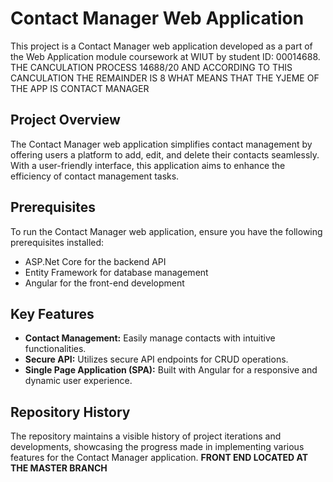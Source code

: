 # Contact Manager Web Application

This project is a Contact Manager web application developed as a part of the Web Application module coursework at WIUT by student ID: 00014688.
THE CANCULATION PROCESS 14688/20 AND ACCORDING TO THIS CANCULATION THE REMAINDER IS 8 WHAT MEANS THAT THE YJEME OF THE APP IS CONTACT MANAGER
## Project Overview
The Contact Manager web application simplifies contact management by offering users a platform to add, edit, and delete their contacts seamlessly. With a user-friendly interface, this application aims to enhance the efficiency of contact management tasks.

## Prerequisites
To run the Contact Manager web application, ensure you have the following prerequisites installed:
- ASP.Net Core for the backend API
- Entity Framework for database management
- Angular for the front-end development

## Key Features
- **Contact Management:** Easily manage contacts with intuitive functionalities.
- **Secure API:** Utilizes secure API endpoints for CRUD operations.
- **Single Page Application (SPA):** Built with Angular for a responsive and dynamic user experience.

## Repository History
The repository maintains a visible history of project iterations and developments, showcasing the progress made in implementing various features for the Contact Manager application.
**FRONT END LOCATED AT THE MASTER BRANCH**
